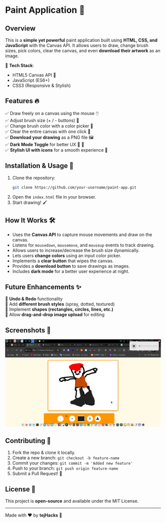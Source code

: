 # Paint Application 🎨

## Overview
This is a **simple yet powerful** paint application built using **HTML, CSS, and JavaScript** with the Canvas API. It allows users to draw, change brush sizes, pick colors, clear the canvas, and even **download their artwork** as an image.

🚀 **Tech Stack**:
- HTML5 Canvas API 🎨
- JavaScript (ES6+)
- CSS3 (Responsive & Stylish)

## Features 🔥
✅ Draw freely on a canvas using the mouse 🖱️  
✅ Adjust brush size (+ / - buttons) 🎨  
✅ Change brush color with a color picker 🎨  
✅ Clear the entire canvas with one click 🧼  
✅ **Download your drawing** as a PNG file 🖼️  
✅ **Dark Mode Toggle** for better UX 🌙 🔆  
✅ **Stylish UI with icons** for a smooth experience 🎨  

## Installation & Usage 🚀
1. Clone the repository:  
   ```sh
   git clone https://github.com/your-username/paint-app.git
   ```
2. Open the `index.html` file in your browser.
3. Start drawing! 🖌️

## How It Works 🛠️
- Uses the **Canvas API** to capture mouse movements and draw on the canvas.
- Listens for `mousedown`, `mousemove`, and `mouseup` events to track drawing.
- Allows users to increase/decrease the brush size dynamically.
- Lets users **change colors** using an input color picker.
- Implements a **clear button** that wipes the canvas.
- Provides a **download button** to save drawings as images.
- Includes **dark mode** for a better user experience at night.

## Future Enhancements ✨
🚀 **Undo & Redo** functionality  
🚀 Add **different brush styles** (spray, dotted, textured)  
🚀 Implement **shapes (rectangles, circles, lines, etc.)**  
🚀 Allow **drag-and-drop image upload** for editing  

## Screenshots 📸
![Alt text](draw.png)

## Contributing 🤝
1. Fork the repo & clone it locally.
2. Create a new branch: `git checkout -b feature-name`
3. Commit your changes: `git commit -m 'Added new feature'`
4. Push to your branch: `git push origin feature-name`
5. Submit a Pull Request! 🚀

## License 📜
This project is **open-source** and available under the MIT License.

---

Made with ❤️ by **tejHacks** 🚀

